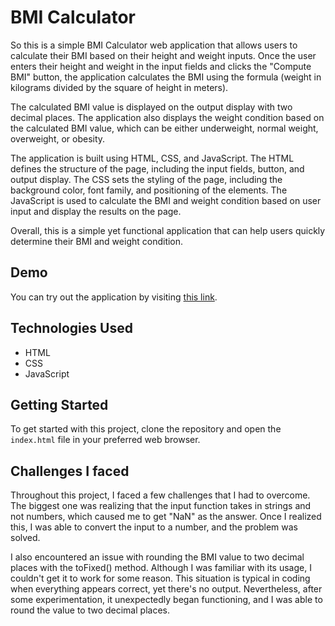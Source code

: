 # BMI Calculator

So this is a simple BMI Calculator web application that allows users to calculate their BMI based on their height and weight inputs. Once the user enters their height and weight in the input fields and clicks the "Compute BMI" button, the application calculates the BMI using the formula (weight in kilograms divided by the square of height in meters).

The calculated BMI value is displayed on the output display with two decimal places. The application also displays the weight condition based on the calculated BMI value, which can be either underweight, normal weight, overweight, or obesity.

The application is built using HTML, CSS, and JavaScript. The HTML defines the structure of the page, including the input fields, button, and output display. The CSS sets the styling of the page, including the background color, font family, and positioning of the elements. The JavaScript is used to calculate the BMI and weight condition based on user input and display the results on the page.

Overall, this is a simple yet functional application that can help users quickly determine their BMI and weight condition.

## Demo

You can try out the application by visiting [this link](https://paribhandarkar.github.io/BMI-calculator/).

## Technologies Used

- HTML
- CSS
- JavaScript

## Getting Started

To get started with this project, clone the repository and open the `index.html` file in your preferred web browser.

## Challenges I faced

Throughout this project, I faced a few challenges that I had to overcome. The biggest one was realizing that the input function takes in strings and not numbers, which caused me to get "NaN" as the answer. Once I realized this, I was able to convert the input to a number, and the problem was solved.

I also encountered an issue with rounding the BMI value to two decimal places with the toFixed() method. Although I was familiar with its usage, I couldn't get it to work for some reason. This situation is typical in coding when everything appears correct, yet there's no output. Nevertheless, after some experimentation, it unexpectedly began functioning, and I was able to round the value to two decimal places.

